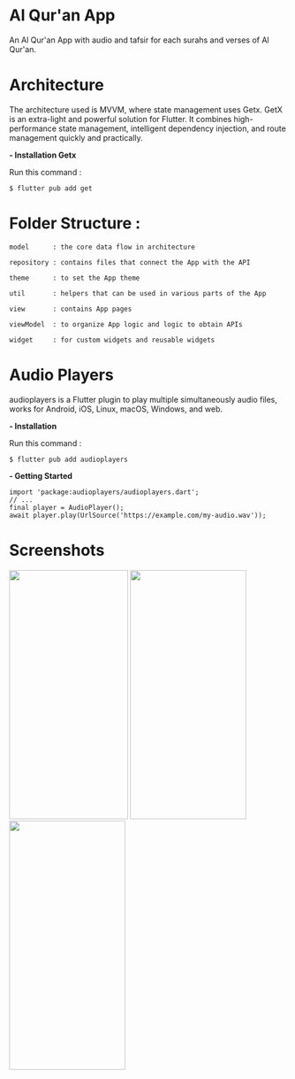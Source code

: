 # Al Qur'an App

An Al Qur'an App with audio and tafsir for each surahs and verses of Al Qur'an.

# Architecture
The architecture used is MVVM, where state management uses Getx. GetX is an extra-light and powerful solution for Flutter. It combines high-performance state management, intelligent dependency injection, and route management quickly and practically.

<b>- Installation Getx</b>

Run this command : 

``` $ flutter pub add get ```

# Folder Structure :
```
model      : the core data flow in architecture

repository : contains files that connect the App with the API

theme      : to set the App theme

util       : helpers that can be used in various parts of the App

view       : contains App pages

viewModel  : to organize App logic and logic to obtain APIs

widget     : for custom widgets and reusable widgets
```

# Audio Players
audioplayers is a Flutter plugin to play multiple simultaneously audio files, works for Android, iOS, Linux, macOS, Windows, and web.

<b> - Installation</b>

Run this command : 

``` $ flutter pub add audioplayers ```

<b>- Getting Started</b>

```
import 'package:audioplayers/audioplayers.dart';
// ...
final player = AudioPlayer();
await player.play(UrlSource('https://example.com/my-audio.wav'));
```

# Screenshots

<img src= "https://github.com/zakoraa/AlQuran-App/assets/129678009/17ea56d5-e0da-4f70-8e38-9ed676073aba"  height = "450" width = "215"/>
<img src= "https://github.com/zakoraa/AlQuran-App/assets/129678009/37b98d7d-3829-4fe9-85bd-3799407570b2"  height = "450" width = "210"/>
<img src= "https://github.com/zakoraa/AlQuran-App/assets/129678009/b791f3c0-7a8b-491a-a86c-4a26bb94cddc"  height = "450" width = "210"/>

